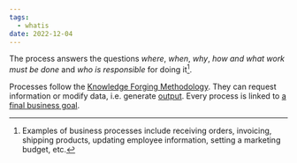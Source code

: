 ```yaml
---
tags:
  - whatis
date: 2022-12-04
---
```


The process answers the questions *where*, *when*, *why*, *how and what work must be done* and *who is responsible* for doing it[^202212041633-1].

Processes follow the [Knowledge Forging Methodology](..\Knowledge%20Forging%20Methodology.md). They can request information or modify data, i.e. generate [output](..\in_progress\Input%20and%20Output.md). Every process is linked to [a final business goal](..\in_progress\Raw\OKRs%20and%20KPIs.md).

[^202212041633-1]: Examples of business processes include receiving orders, invoicing, shipping products, updating employee information, setting a marketing budget, etc.
